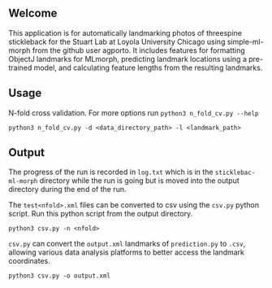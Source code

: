 ## Welcome

This application is for automatically landmarking photos of threespine stickleback for the Stuart Lab at Loyola University Chicago using simple-ml-morph from the github user agporto. It includes features for formatting ObjectJ landmarks for MLmorph, predicting landmark locations using a pre-trained model, and calculating feature lengths from the resulting landmarks. 

## Usage

N-fold cross validation. For more options run `python3 n_fold_cv.py --help`
```
python3 n_fold_cv.py -d <data_directory_path> -l <landmark_path>
```

## Output

The progress of the run is recorded in `log.txt` which is in the `sticklebac-ml-morph` directory while the run is going but is moved into the output directory during the end of the run.

The `test<nfold>.xml` files can be converted to csv using the `csv.py` python script. Run this python script from the output directory.
```
python3 csv.py -n <nfold>
```
`csv.py` can convert the `output.xml` landmarks of `prediction.py` to `.csv`, allowing various data analysis platforms to better access the landmark coordinates. 
```
python3 csv.py -o output.xml
```

